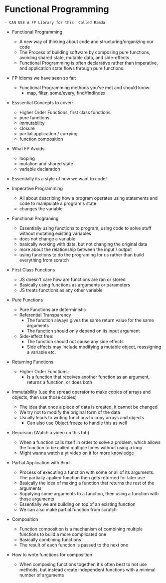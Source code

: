 # Functional Programming

    - CAN USE A FP Library for this! Called Ramda

- Functional Programming
    - A new way of thinking about code and structuring/organizing our code
    - The Process of building software by composing pure functions, avoiding shared state, mutable data, and side-effects. 
    - Functional Programming is often declarative rather than imperative, and application state flows through pure functions. 

- FP Idioms we have seen so far: 
    - Functional Programming methods you've met and should know: 
        - map, filter, some/every, find/findIndex

- Esssential Concepts to cover: 
    - Higher Order Functions, first class functions 
    - pure functions
    - immutability
    - closure
    - partial application / currying
    - function composition

- What FP Avoids
    - looping
    - mutation and shared state
    - variable declaration

- Essentially its a style of how we want to code!

- Imperative Programming
    - All about describing how a program operates using statements and code to manipulate a program's state
    - changes the variable

- Functional Programing 
    - Essentially using functions to program, using code to solve stuff without mutating existing variables
    - does not change a variable
    - basically working with data, but not changing the original data
    - more about the relationship between the input / output
    - using functions to do the programing for us rather than build everything from scratch

- First Class Functions
    - JS doesn't care how are functions are ran or stored
    - Basically using functions as arguments or parameters
    - JS treats functions as any other variable

- Pure Functions
    - Pure Functions are deterministic
    - Referential Transparency
        - The function always gives the same return value for the same arguments
        - The function should only depend on its input argument
    - Side-effect free: 
        - The function should not cause any side effects
        - Side effects may include modifying a mutable object, reassigning a variable etc. 

- Returning Functions
    - Higher Order Functions:
        - Is a function that receives another function as an argument, returns a function, or does both

- Immutability (use the spread operator to make copies of arrays and objects, then use those copies)
    - The idea that once a piece of data is created, it cannot be changed
    - We try not to modify the original form of the data
    - Usually leads to writing functions to copy arrays and objects
        - Can also use Object.freeze to handle this as well

- Recursion (Watch a video on this tbh)
    - When a function calls itself in order to solve a problem, which allows the function to be called multiple times without using a loop
    - Might wanna watch a yt video on it for more knowledge

- Partial Application with Bind
    - Process of executing a function with some or all of its arguments. The partially applied function then gets returned for later use
    - Basically the idea of making a function that returns the rest of the arguments
    - Supplying some arguments to a function, then using a function with those arguments
    - Essentially we are building on top of an existing function
    - We can also make partial function from scratch

- Composition
    - Function composition is a mechanism of combining multiple functions to build a more complicated one
    - Basically combining functions
    - The result of each function is passed to the next one

- How to write functions for composition
    - When composing functions together, it's often best to not use methods, but instead create independent functions with a minimal number of arguments


